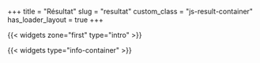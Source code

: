 +++
title = "Résultat"
slug = "resultat"
custom_class = "js-result-container"
has_loader_layout = true
+++

{{< widgets zone="first" type="intro" >}}

{{< widgets type="info-container" >}}

<!-- TODO: find a way to put content in front matter or /data and pass it to javascript in a clean way -->
<!-- Set result relative text content from site notation -->
<script>
const resultRelativeTextData = {
 // Titre en fonction de la note du site (en haut à gauche de la page)
 verdictTitles: {
  A: "Bravo !",
  B: "Pas mal du tout !",
  C: "Encore un effort !",
  D: "Hum, pas top.",
  E: "Hum, pas top.",
  F: "Outch.",
  G: "Outch.",
 },
 // Message verdict en fonction de la note du site (affiché en haut à droite de la page)
 verdictMessages: {
  A: "Le top. On se rapproche dangereusement de la perfection. ",
  B: "Si toutes les pages web pouvaient être aussi légères que celle-ci, le numérique serait plus vert",
  C: "Vous y êtes presque ! Encore quelques efforts et ce sera bon.",
  D: "La bonne nouvelle, c’est que vous pouvez faire beaucoup mieux !",
  E: "La bonne nouvelle, c’est que vous pouvez faire beaucoup mieux !",
  F: "On ne va pas se le cacher : ça fait mal. Il est temps d’agir !",
  G: "On ne va pas se le cacher : ça fait mal. Il est temps d’agir !",
 },
 // "[Left: 'bad result', Right : 'good result']"
 verdictParameters: {
  size: ["Si légère", "Trop lourde"],
  nodes: ["Simple", "Trop complexe"],
  requests: ["Peu de requêtes", "Trop de requêtes"],
 },
 // Paramètres du résultats valeurs min et max pour les plages
 resultParametersMinMaxValues: {
  size: { min: 0, max: 4.82 },
  nodes: { min: 0, max: 1386 },
  requests: { min: 0, max: 156 },
 }
}
window.__siteData = {...window.__siteData, ...{resultRelativeTextData}}
</script>

